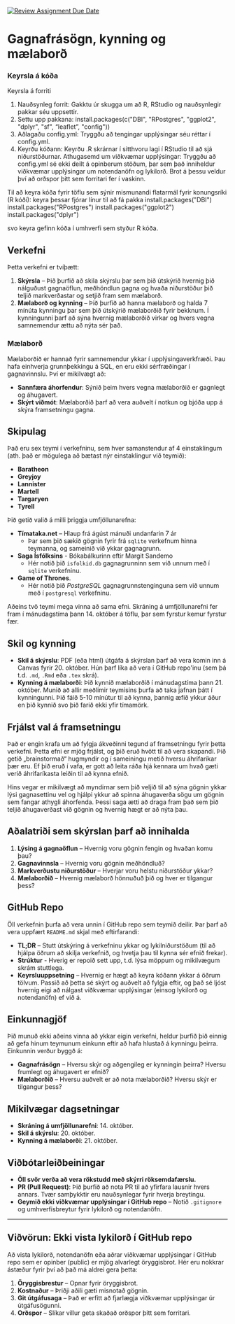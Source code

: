 [![Review Assignment Due Date](https://classroom.github.com/assets/deadline-readme-button-22041afd0340ce965d47ae6ef1cefeee28c7c493a6346c4f15d667ab976d596c.svg)](https://classroom.github.com/a/t4XiNpEJ)
# Gagnafrásögn, kynning og mælaborð
### Keyrsla á kóða

Keyrsla á forriti
1. Nauðsynleg forrit: Gakktu úr skugga um að R, RStudio og nauðsynlegir pakkar séu uppsettir.
2. Settu upp pakkana:
   install.packages(c("DBI", "RPostgres", "ggplot2", "dplyr", "sf", “leaflet”, "config"))
3. Aðlagaðu config.yml: Tryggðu að tengingar upplýsingar séu réttar í config.yml.
4. Keyrðu kóðann: Keyrðu .R skrárnar í sitthvoru lagi í RStudio til að sjá niðurstöðurnar.
Athugasemd um viðkvæmar upplýsingar: Tryggðu að config.yml sé ekki deilt á opinberum stöðum, þar sem það inniheldur viðkvæmar upplýsingar um notendanöfn og lykilorð. Brot á þessu veldur því að orðspor þitt sem forritari fer í vaskinn.


Til að keyra kóða fyrir töflu sem sýnir mismunandi flatarmál fyrir konungsríki (R kóði):
keyra þessar fjórar línur til að fá pakka 
install.packages("DBI")
install.packages("RPostgres")
install.packages("ggplot2")
install.packages("dplyr")

svo keyra gefinn kóða í umhverfi sem styður R kóða. 



## Verkefni

Þetta verkefni er tvíþætt:

1. **Skýrsla** – Þið þurfið að skila skýrslu þar sem þið útskýrið hvernig þið nálguðust gagnaöflun,
   meðhöndlun gagna og hvaða niðurstöður þið teljið markverðastar og setjið fram sem mælaborð.
2. **Mælaborð og kynning** – Þið þurfið að hanna mælaborð og halda 7 mínúta kynningu þar sem
   þið útskýrið mælaborðið fyrir bekknum. Í kynningunni þarf að sýna hvernig mælaborðið virkar og
   hvers vegna samnemendur ættu að nýta sér það.

### Mælaborð

Mælaborðið er hannað fyrir samnemendur ykkar í upplýsingaverkfræði. Þau hafa einhverja grunnþekkingu
á SQL, en eru ekki sérfræðingar í gagnavinnslu. Því er mikilvægt að:

- **Sannfæra áhorfendur**: Sýnið þeim hvers vegna mælaborðið er gagnlegt og áhugavert.
- **Skýrt viðmót**: Mælaborðið þarf að vera auðvelt í notkun og bjóða upp á skýra framsetningu
  gagna.

## Skipulag

Það eru sex teymi í verkefninu, sem hver samanstendur af 4 einstaklingum (ath. það er mögulega
að bætast nýr einstaklingur við teymið):

- **Baratheon**
- **Greyjoy**
- **Lannister**
- **Martell**
- **Targaryen**
- **Tyrell**

Þið getið valið á milli þriggja umfjöllunarefna:

- **Tímataka.net** – Hlaup frá ágúst mánuði undanfarin 7 ár
    - Þar sem þið sækið gögnin fyrir frá `sqlite` verkefnum hinna teymanna, og sameinið við ykkar
      gagnagrunn.
- **Saga Ísfólksins** - Bókabálkurinn eftir Margit Sandemo
    - Hér notið þið `isfolkid.db` gagnagrunninn sem við unnum með í `sqlite` verkefninu.
- **Game of Thrones**.
    - Hér notið þið _PostgreSQL_ gagnagrunnstenginguna sem við unnum með í `postgresql` verkefninu.

Aðeins tvö teymi mega vinna að sama efni. Skráning á umfjöllunarefni fer fram í mánudagstíma 
þann 14. október á töflu, þar sem fyrstur kemur fyrstur fær.

## Skil og kynning

- **Skil á skýrslu**: PDF (eða html) útgáfa á skýrslan þarf að vera komin inn á Canvas fyrir 20.
  október. Hún þarf líka að vera í GitHub repo'inu (sem þá t.d. `.md`, `.Rmd` eða `.tex` skrá).
- **Kynning á mælaborði**: Þið kynnið mælaborðið í mánudagstíma þann 21. október. Munið að allir
  meðlimir teymisins þurfa að taka jafnan þátt í kynningunni. Þið fáið 5-10 mínútur til að kynna,
  þannig æfið ykkur áður en þið kynnið svo þið farið ekki yfir tímamörk.

## Frjálst val á framsetningu

Það er engin krafa um að fylgja ákveðinni tegund af framsetningu fyrir þetta verkefni. Þetta efni er
mjög frjálst, og þið eruð hvött til að vera skapandi. Þið getið „brainstormað“ hugmyndir og í
sameiningu metið hversu áhrifaríkar þær eru. Ef þið eruð í vafa, er gott að leita ráða hjá kennara
um hvað gæti verið áhrifaríkasta leiðin til að kynna efnið.

Hins vegar er mikilvægt að myndirnar sem þið veljið til að sýna gögnin ykkar lýsi gagnasettinu vel
og hjálpi ykkur að spinna áhugaverða sögu um gögnin sem fangar athygli áhorfenda. Þessi saga ætti að
draga fram það sem þið teljið áhugaverðast við gögnin og hvernig hægt er að nýta þau.

## Aðalatriði sem skýrslan þarf að innihalda

1. **Lýsing á gagnaöflun** – Hvernig voru gögnin fengin og hvaðan komu þau?
2. **Gagnavinnsla** – Hvernig voru gögnin meðhöndluð?
3. **Markverðustu niðurstöður** – Hverjar voru helstu niðurstöður ykkar?
4. **Mælaborðið** – Hvernig mælaborð hönnuðuð þið og hver er tilgangur þess?

## GitHub Repo

Öll verkefnin þurfa að vera unnin í GitHub repo sem teymið deilir. Þar þarf að vera uppfært
`README.md` skjal með eftirfarandi:

- **TL;DR** – Stutt útskýring á verkefninu ykkar og lykilniðurstöðum (til að hjálpa öðrum að skilja
  verkefnið, og hvetja þau til kynna sér efnið frekar).
- **Strúktur** - Hverig er repoið sett upp, t.d. lýsa möppum og mikilvægum skrám stuttlega.
- **Keyrsluuppsetning** – Hvernig er hægt að keyra kóðann ykkar á öðrum tölvum. Passið að þetta sé
  skýrt og auðvelt að fylgja eftir, og það sé ljóst hvernig eigi að nálgast viðkvæmar upplýsingar 
  (einsog lykilorð og notendanöfn) ef við á.

## Einkunnagjöf

Þið munuð ekki aðeins vinna að ykkar eigin verkefni, heldur þurfið þið einnig að gefa hinum teymunum
einkunn eftir að hafa hlustað á kynningu þeirra. Einkunnin verður byggð á:

- **Gagnafrásögn** – Hversu skýr og aðgengileg er kynningin þeirra? Hversu frumlegt og áhugavert er
  efnið?
- **Mælaborðið** – Hversu auðvelt er að nota mælaborðið? Hversu skýr er tilgangur þess?

## Mikilvægar dagsetningar

- **Skráning á umfjöllunarefni**: 14. október.
- **Skil á skýrslu**: 20. október.
- **Kynning á mælaborði**: 21. október.

## Viðbótarleiðbeiningar

- **Öll svör verða að vera rökstudd með skýrri röksemdafærslu.**
- **PR (Pull Request)**: Þið þurfið að nota PR til að yfirfara lausnir hvers annars. Tvær samþykktir
  eru nauðsynlegar fyrir hverja breytingu.
- **Geymið ekki viðkvæmar upplýsingar í GitHub repo** – Notið `.gitignore` og umhverfisbreytur fyrir
  lykilorð og notendanöfn.

---

## Viðvörun: Ekki vista lykilorð í GitHub repo

Að vista lykilorð, notendanöfn eða aðrar viðkvæmar upplýsingar í GitHub repo sem er opinber (public)
er mjög alvarlegt öryggisbrot. Hér eru nokkrar ástæður fyrir því að það má aldrei gera þetta:

1. **Öryggisbrestur** – Opnar fyrir öryggisbrot.
2. **Kostnaður** – Þriðji aðili gæti misnotað gögnin.
3. **Git útgáfusaga** – Það er erfitt að fjarlægja viðkvæmar upplýsingar úr útgáfusögunni.
4. **Orðspor** – Slíkar villur geta skaðað orðspor þitt sem forritari.

